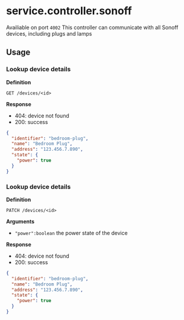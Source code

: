 # service.controller.sonoff

Availiable on port `4002`
This controller can communicate with all Sonoff devices, including plugs and lamps

## Usage

### Lookup device details

**Definition**

`GET /devices/<id>`

**Response**

- 404: device not found
- 200: success

```json
{
  "identifier": "bedroom-plug",
  "name": "Bedroom Plug",
  "address": "123.456.7.890",
  "state": {
    "power": true
  }
}
```

### Lookup device details

**Definition**

`PATCH /devices/<id>`

**Arguments**

- `"power":boolean` the power state of the device

**Response**

- 404: device not found
- 200: success

```json
{
  "identifier": "bedroom-plug",
  "name": "Bedroom Plug",
  "address": "123.456.7.890",
  "state": {
    "power": true
  }
}
```
